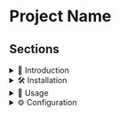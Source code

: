 # Project Name

## Sections

<details>
  <summary>🚀 Introduction</summary>
  <p>This is the introduction section of the README.</p>
  <pre><code> 
    Hey 
  </code></pre>
</details>

<details>
  <summary>🛠 Installation</summary>
  <p>Follow these steps to install:</p>
  <ol>
    <li>Step 1</li>
    <li>Step 2</li>
    <li>Step 3</li>
  </ol>
</details>

<details>
  <summary>📌 Usage</summary>
  <p>Here are the usage instructions:</p>
  <pre><code>your command here</code></pre>
</details>

<details>
  <summary>⚙️ Configuration</summary>
  <p>Details about configuration.</p>
</details>
